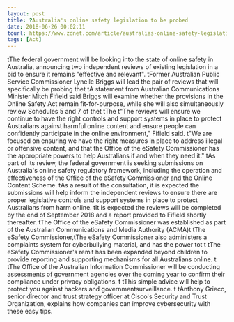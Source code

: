 ```yaml
---
layout: post
title: ?Australia's online safety legislation to be probed
date: 2018-06-26 00:02:11
tourl: https://www.zdnet.com/article/australias-online-safety-legislation-to-be-probed/
tags: [Act]
---
```

 tThe federal government will be looking into the state of online safety in Australia, announcing two independent reviews of existing legislation in a bid to ensure it remains "effective and relevant". tFormer Australian Public Service Commissioner Lynelle Briggs will lead the pair of reviews that will specifically be probing thet tA statement from Australian Communications Minister Mitch Fifield said Briggs will examine whether the provisions in the Online Safety Act remain fit-for-purpose, while she will also simultaneously review Schedules 5 and 7 of thet tThe t"The reviews will ensure we continue to have the right controls and support systems in place to protect Australians against harmful online content and ensure people can confidently participate in the online environment," Fifield said. t"We are focused on ensuring we have the right measures in place to address illegal or offensive content, and that the Office of the eSafety Commissioner has the appropriate powers to help Australians if and when they need it." tAs part of its review, the federal government is seeking submissions on Australia's online safety regulatory framework, including the operation and effectiveness of the Office of the eSafety Commissioner and the Online Content Scheme. tAs a result of the consultation, it is expected the submissions will help inform the independent reviews to ensure there are proper legislative controls and support systems in place to protect Australians from harm online. tIt is expected the reviews will be completed by the end of September 2018 and a report provided to Fifield shortly thereafter. tThe Office of the eSafety Commissioner was established as part of the Australian Communications and Media Authority (ACMA)t tThe eSafety Commissioner,tThe eSafety Commissioner also administers a complaints system for cyberbullying material, and has the power tot t tThe eSafety Commissioner's remit has been expanded beyond children to provide reporting and supporting mechanisms for all Australians online. t tThe Office of the Australian Information Commissioner will be conducting assessments of government agencies over the coming year to confirm their compliance under privacy obligations. t tThis simple advice will help to protect you against hackers and governmentsurveillance. t tAnthony Grieco, senior director and trust strategy officer at Cisco's Security and Trust Organization, explains how companies can improve cybersecurity with these easy tips.